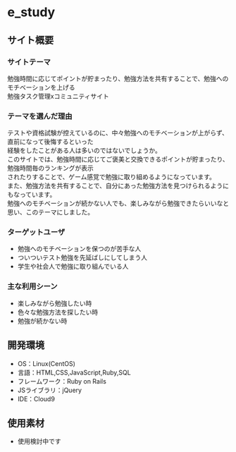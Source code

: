 # e_study

## サイト概要
### サイトテーマ
勉強時間に応じてポイントが貯まったり、勉強方法を共有することで、勉強へのモチベーションを上げる<br>
勉強タスク管理xコミュニティサイト

### テーマを選んだ理由
テストや資格試験が控えているのに、中々勉強へのモチベーションが上がらず、直前になって後悔するといった<br>
経験をしたことがある人は多いのではないでしょうか。<br>
このサイトでは、勉強時間に応じてご褒美と交換できるポイントが貯まったり、勉強時間毎のランキングが表示<br>
されたりすることで、ゲーム感覚で勉強に取り組めるようになっています。<br>
また、勉強方法を共有することで、自分にあった勉強方法を見つけられるようにもなっています。<br>
勉強へのモチベーションが続かない人でも、楽しみながら勉強できたらいいなと思い、このテーマにしました。


### ターゲットユーザ
- 勉強へのモチベーションを保つのが苦手な人
- ついついテスト勉強を先延ばしにしてしまう人
- 学生や社会人で勉強に取り組んでいる人

### 主な利用シーン
- 楽しみながら勉強したい時
- 色々な勉強方法を探したい時
- 勉強が続かない時


## 開発環境
- OS：Linux(CentOS)
- 言語：HTML,CSS,JavaScript,Ruby,SQL
- フレームワーク：Ruby on Rails
- JSライブラリ：jQuery
- IDE：Cloud9

## 使用素材
- 使用検討中です